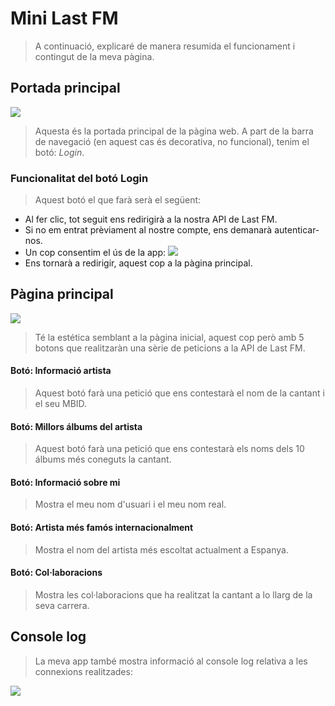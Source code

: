# Mini Last FM

> A continuació, explicaré de manera resumida el funcionament i contingut de la meva pàgina.

## Portada principal
![](https://i.imgur.com/mv6w6Af.png)
> Aquesta és la portada principal de la pàgina web.
> A part de la barra de navegació (en aquest cas és decorativa, no funcional), tenim el botó: *Login*.

### Funcionalitat del botó Login
> Aquest botó el que farà serà el següent:
* Al fer clic, tot seguit ens redirigirà a la nostra API de Last FM.
* Si no em entrat prèviament al nostre compte, ens demanarà autenticar-nos.
* Un cop consentim el ús de la app:
![](https://i.imgur.com/Rqdc0ip.png)
* Ens tornarà a redirigir, aquest cop a la pàgina principal.

## Pàgina principal
![](https://i.imgur.com/ptSVNs8.png)
> Té la estética semblant a la pàgina inicial, aquest cop però amb 5 botons que realitzaràn una sèrie de peticions a la API de Last FM.
#### Botó: Informació artista
>Aquest botó farà una petició que ens contestarà el nom de la cantant i el seu MBID.
#### Botó: Millors álbums del artista
>Aquest botó farà una petició que ens contestarà els noms dels 10 álbums més coneguts la cantant.
#### Botó: Informació sobre mi
>Mostra el meu nom d'usuari i el meu nom real.
#### Botó: Artista més famós internacionalment
>Mostra el nom del artista més escoltat actualment a Espanya.
#### Botó: Col·laboracions
>Mostra les col·laboracions que ha realitzat la cantant a lo llarg de la seva carrera.

## Console log
>La meva app també mostra informació al console log relativa a les connexions realitzades:
>
![](https://i.imgur.com/jfEVEYm.png)
